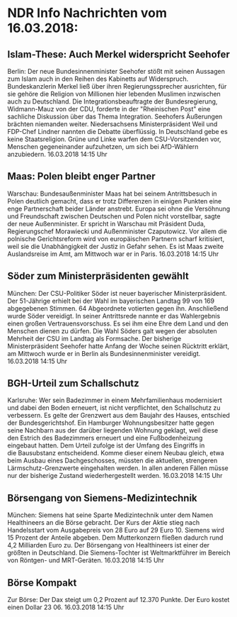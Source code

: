 # NDR Info Nachrichten vom 16.03.2018:


## Islam-These: Auch Merkel widerspricht Seehofer
Berlin: Der neue Bundesinnenminister Seehofer stößt mit seinen Aussagen zum Islam auch in den Reihen des Kabinetts auf Widerspruch. Bundeskanzlerin Merkel ließ über ihren Regierungssprecher ausrichten, für sie gehöre die Religion von Millionen hier lebenden Muslimen inzwischen auch zu Deutschland. Die Integrationsbeauftragte der Bundesregierung, Widmann-Mauz von der CDU, forderte in der "Rheinischen Post" eine sachliche Diskussion über das Thema Integration. Seehofers Äußerungen brächten niemanden weiter. Niedersachsens Ministerpräsident Weil und FDP-Chef Lindner nannten die Debatte überflüssig. In Deutschland gebe es keine Staatsreligion. Grüne und Linke warfen dem CSU-Vorsitzenden vor, Menschen gegeneinander aufzuhetzen, um sich bei AfD-Wählern anzubiedern. 16.03.2018 14:15 Uhr 

## Maas: Polen bleibt enger Partner
Warschau:	Bundesaußenminister Maas hat bei seinem Antrittsbesuch in Polen deutlich gemacht, dass er trotz Differenzen in einigen Punkten eine enge Partnerschaft beider Länder anstrebt. Europa sei ohne die Versöhnung und Freundschaft zwischen Deutschen und Polen nicht vorstellbar, sagte der neue Außenminister. Er spricht in Warschau mit Präsident Duda, Regierungschef Morawiecki und Außenminister Czaputowicz. Vor allem die polnische Gerichtsreform wird von europäischen Partnern scharf kritisiert, weil sie die Unabhängigkeit der Justiz in Gefahr sehen. Es ist Maas zweite Auslandsreise im Amt, am Mittwoch war er in Paris. 16.03.2018 14:15 Uhr 

## Söder zum Ministerpräsidenten gewählt
München: Der CSU-Politiker Söder ist neuer bayerischer Ministerpräsident. Der 51-Jährige erhielt bei der Wahl im bayerischen Landtag 99 von 169 abgegebenen Stimmen. 64 Abgeordnete votierten gegen ihn. Anschließend wurde Söder vereidigt. In seiner Antrittsrede nannte er das Wahlergebnis einen großen Vertrauensvorschuss. Es sei ihm eine Ehre dem Land und den Menschen dienen zu dürfen. Die Wahl Söders galt wegen der absoluten Mehrheit der CSU im Landtag als Formsache. Der bisherige Ministerpräsident Seehofer hatte Anfang der Woche seinen Rücktritt erklärt, am Mittwoch wurde er in Berlin als Bundesinnenminister vereidigt. 16.03.2018 14:15 Uhr 

## BGH-Urteil zum Schallschutz
Karlsruhe: Wer sein Badezimmer in einem Mehrfamilienhaus modernisiert und dabei den Boden erneuert, ist nicht verpflichtet, den Schallschutz zu verbessern. Es gelte der Grenzwert aus dem Baujahr des Hauses, entschied der Bundesgerichtshof. Ein Hamburger Wohnungsbesitzer hatte gegen seine Nachbarn aus der darüber liegenden Wohnung geklagt, weil diese den Estrich des Badezimmers erneuert und eine Fußbodenheizung eingebaut hatten. Dem Urteil zufolge ist der Umfang des Eingriffs in die Bausubstanz entscheidend. Komme dieser einem Neubau gleich, etwa beim Ausbau eines Dachgeschosses, müssten die aktuellen, strengeren Lärmschutz-Grenzwerte eingehalten werden. In allen anderen Fällen müsse nur der bisherige Zustand wiederhergestellt werden. 16.03.2018 14:15 Uhr 

## Börsengang von Siemens-Medizintechnik
München:	Siemens hat seine Sparte Medizintechnik unter dem Namen Healthineers an die Börse gebracht. Der Kurs der Aktie stieg nach Handelsstart vom Ausgabepreis von 28 Euro auf 29 Euro 10. Siemens wird 15 Prozent der Anteile abgeben. Dem Mutterkonzern fließen dadurch rund 4,2 Milliarden Euro zu. Der Börsengang von Healthineers ist einer der größten in Deutschland. Die Siemens-Tochter ist Weltmarktführer im Bereich von Röntgen- und MRT-Geräten. 16.03.2018 14:15 Uhr 

## Börse Kompakt
Zur Börse: Der Dax steigt um 0,2 Prozent auf 12.370 Punkte. Der Euro kostet einen Dollar 23 06. 16.03.2018 14:15 Uhr 
